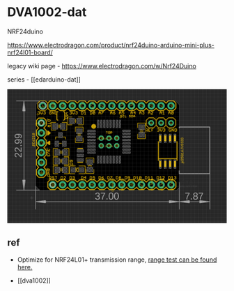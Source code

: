 
# DVA1002-dat

NRF24duino


https://www.electrodragon.com/product/nrf24duino-arduino-mini-plus-nrf24l01-board/

legacy wiki page - https://www.electrodragon.com/w/Nrf24Duino

series - [[edarduino-dat]]

![](2024-01-10-23-03-39.png)





## ref 

- Optimize for NRF24L01+ transmission range, [range test can be found here.](https://www.electrodragon.com/distance-test-nrf24duino-loarduino-board/)


- [[dva1002]]